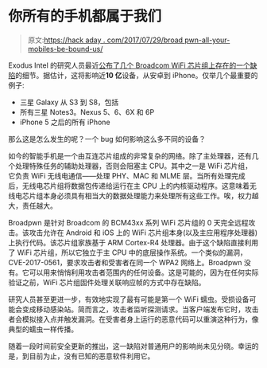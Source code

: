 # 你所有的手机都属于我们

> 原文:[https://hack aday . com/2017/07/29/broad pwn-all-your-mobiles-be-bound-us/](https://hackaday.com/2017/07/29/broadpwn-all-your-mobiles-are-belong-to-us/)

Exodus Intel 的研究人员最近[公布了几个 Broadcom WiFi 芯片组上存在的一个缺陷](https://blog.exodusintel.com/2017/07/26/broadpwn/)的细节。据估计，这将影响近**10 亿**设备，从安卓到 iPhone。仅举几个最重要的例子:

*   三星 Galaxy 从 S3 到 S8，包括
*   所有三星 Notes3。Nexus 5、6、6X 和 6P
*   iPhone 5 之后的所有 iPhone

那么这是怎么发生的呢？一个 bug 如何影响这么多不同的设备？

如今的智能手机是一个由互连芯片组成的非常复杂的网络。除了主处理器，还有几个处理特殊任务的辅助处理器，否则会阻塞主 CPU。其中之一是 WiFi 芯片组，它负责 WiFi 无线电通信——处理 PHY、MAC 和 MLME 层。当所有处理完成后，无线电芯片组将数据包传递给运行在主 CPU 上的内核驱动程序。这意味着无线电芯片组本身必须具有相当大的数据处理能力来处理所有这些工作。唉，权力越大，责任越大。

Broadpwn 是针对 Broadcom 的 BCM43xx 系列 WiFi 芯片组的 0 天完全远程攻击。该攻击允许在 Android 和 iOS 上的 WiFi 芯片组本身(以及主应用程序处理器)上执行代码。该芯片组家族基于 ARM Cortex-R4 处理器。由于这个缺陷直接利用了 WiFi 芯片组，所以它独立于主 CPU 中的底层操作系统。一个类似的漏洞，CVE-2017-0561，要求攻击者和受害者在同一个 WPA2 网络上。Broadpwn 没有。它可以用来悄悄利用攻击者范围内的任何设备。这是可能的，因为在任何实际验证之前，WiFi 芯片组固件处理关联响应帧的方式中存在缺陷。

研究人员甚至更进一步，有效地实现了最有可能是第一个 WiFi 蠕虫。受损设备可能会变成移动感染站。简而言之，攻击者监听探测请求。当客户端发布它时，攻击者会模拟接入点并触发漏洞。在受害者身上运行的恶意代码可以重演这种行为，像典型的蠕虫一样传播。

随着一段时间前安全更新的推出，这一缺陷对普通用户的影响尚未见分晓。幸运的是，到目前为止，没有已知的恶意软件利用它。